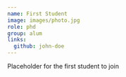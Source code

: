 ```yaml
---
name: First Student
image: images/photo.jpg
role: phd
group: alum
links:
  github: john-doe
---
```


Placeholder for the first student to join